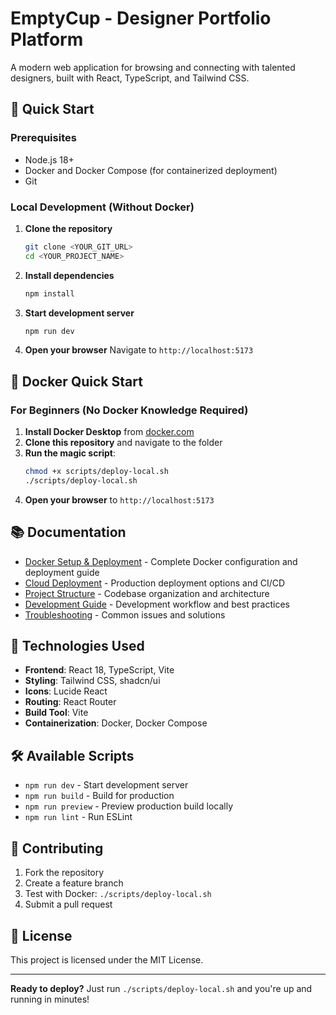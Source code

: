 
# EmptyCup - Designer Portfolio Platform

A modern web application for browsing and connecting with talented designers, built with React, TypeScript, and Tailwind CSS.

## 🚀 Quick Start

### Prerequisites
- Node.js 18+ 
- Docker and Docker Compose (for containerized deployment)
- Git

### Local Development (Without Docker)

1. **Clone the repository**
   ```bash
   git clone <YOUR_GIT_URL>
   cd <YOUR_PROJECT_NAME>
   ```

2. **Install dependencies**
   ```bash
   npm install
   ```

3. **Start development server**
   ```bash
   npm run dev
   ```

4. **Open your browser**
   Navigate to `http://localhost:5173`

## 🐳 Docker Quick Start

### For Beginners (No Docker Knowledge Required)
1. **Install Docker Desktop** from [docker.com](https://docker.com)
2. **Clone this repository** and navigate to the folder
3. **Run the magic script**:
   ```bash
   chmod +x scripts/deploy-local.sh
   ./scripts/deploy-local.sh
   ```
4. **Open your browser** to `http://localhost:5173`

## 📚 Documentation

- [Docker Setup & Deployment](docs/DOCKER.md) - Complete Docker configuration and deployment guide
- [Cloud Deployment](docs/DEPLOYMENT.md) - Production deployment options and CI/CD
- [Project Structure](docs/STRUCTURE.md) - Codebase organization and architecture
- [Development Guide](docs/DEVELOPMENT.md) - Development workflow and best practices
- [Troubleshooting](docs/TROUBLESHOOTING.md) - Common issues and solutions

## 🎨 Technologies Used

- **Frontend**: React 18, TypeScript, Vite
- **Styling**: Tailwind CSS, shadcn/ui
- **Icons**: Lucide React
- **Routing**: React Router
- **Build Tool**: Vite
- **Containerization**: Docker, Docker Compose

## 🛠️ Available Scripts

- `npm run dev` - Start development server
- `npm run build` - Build for production
- `npm run preview` - Preview production build locally
- `npm run lint` - Run ESLint

## 📝 Contributing

1. Fork the repository
2. Create a feature branch
3. Test with Docker: `./scripts/deploy-local.sh`
4. Submit a pull request

## 📄 License

This project is licensed under the MIT License.

---

**Ready to deploy?** Just run `./scripts/deploy-local.sh` and you're up and running in minutes!

